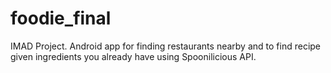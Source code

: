 # foodie_final
IMAD Project. 
Android app for finding restaurants nearby and to find recipe given ingredients you already have using Spoonilicious API.

